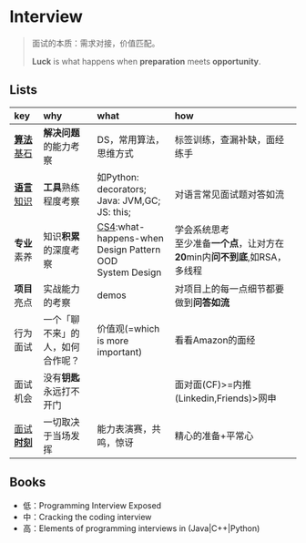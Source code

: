 # Interview

> 面试的本质：需求对接，价值匹配。 
> 
>  **Luck** is what happens when **preparation** meets **opportunity**.

## Lists 


|key|why|what|how|
|:--|:--|:--|:--|
|[**算法**基石](https://github.com/willwang-x/algorithms-with-illustrations)|**解决问题**的能力考察|DS，常用算法，思维方式|标签训练，查漏补缺，面经练手|
|[**语言**知识](https://github.com/willwang-x/coder-arms)|**工具**熟练程度考察|如Python: decorators; <br> Java: JVM,GC; <br> JS: this;|对语言常见面试题对答如流|
|**专业**素养|知识**积累**的深度考察|[CS4](https://github.com/willwang-x/cs-core-skills):what-happens-when<br>Design Pattern<br>OOD<br>System Design|学会系统思考 <br>至少准备**一个点**，让对方在**20**min内**问不到底**,如RSA，多线程|
|**项目**亮点|实战能力的考察|demos|对项目上的每一点细节都要做到**问答如流**|
|行为面试|一个「聊不来」的人，如何合作呢？|价值观(=which is more important)|看看Amazon的面经|
|面试机会|没有**钥匙**永远打不开门||面对面(CF)>=内推(Linkedin,Friends)>网申|
|[面试**时刻**](https://github.com/willwang-x/algorithms-with-illustrations/blob/master/stories/better-interviewee.md)|一切取决于当场发挥|能力表演赛，共鸣，惊讶|精心的准备+平常心|


## Books

* 低：Programming Interview Exposed
* 中：Cracking the coding interview
* 高：Elements of programming interviews in (Java|C++|Python)